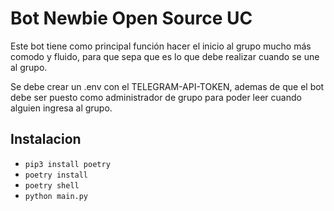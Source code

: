 # Bot Newbie Open Source UC

Este bot tiene como principal función hacer el inicio al grupo mucho más comodo y fluido, para que sepa que es lo que debe realizar cuando se une al grupo.

Se debe crear un .env con el TELEGRAM-API-TOKEN, ademas de que el bot debe ser puesto como administrador de grupo para poder leer cuando alguien ingresa al grupo.

## Instalacion

- `pip3 install poetry`
- `poetry install`
- `poetry shell`
- `python main.py`
